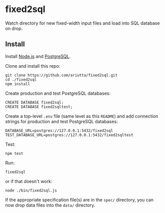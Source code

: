 # fixed2sql
Watch directory for new fixed-width input files and load into SQL database on drop.

## Install

Install [Node.js](https://nodejs.org/en/download/) and [PostgreSQL](https://www.postgresql.org/download/).

Clone and install this repo:

```
git clone https://github.com/ariutta/fixed2sql.git
cd ./fixed2sql
npm install
```

Create production and test PostgreSQL databases:

```
CREATE DATABASE fixed2sql;
CREATE DATABASE fixed2sqltest;
```

Create a top-level `.env` file (same level as this `README`) and add connection strings for production and test PostgreSQL databases:

```
DATABASE_URL=postgres://127.0.0.1:5432/fixed2sql
TEST_DATABASE_URL=postgres://127.0.0.1:5432/fixed2sqltest
```

Test:
```
npm test
```

Run:

```
fixed2sql
```

or if that doesn't work:

```
node ./bin/fixed2sql.js
```

If the appropriate specification file(s) are in the `spec/` directory, you can now drop data files into the `data/` directory.
